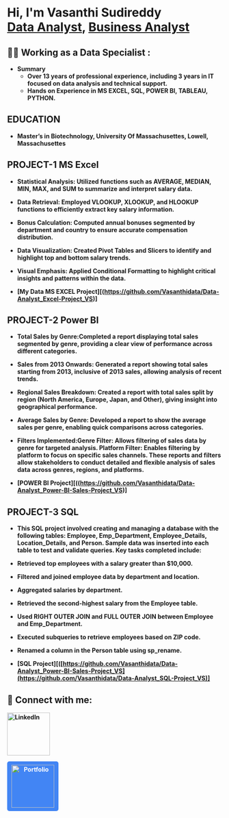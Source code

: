 
<h1>Hi, I'm Vasanthi Sudireddy <br/><a href="https://github.com/joshmadakor1">Data Analyst</a>, <a href="https://www.linkedin.com/in/joshmadakor/">Business Analyst</a>


<h2>👨‍💻 Working as a Data Specialist :</h2>

- <b>Summary</b>
  - <b>Over 13 years of professional experience, including 3 years in IT focused on data analysis and technical support.<b>
  - <b>Hands on Experience in MS EXCEL, SQL, POWER BI, TABLEAU, PYTHON.<b>

<h2>EDUCATION</h2>

- <b>Master’s in Biotechnology, University Of Massachusettes, Lowell, Massachusettes </b>

<h2>PROJECT-1 MS Excel</h2>

- <b>Statistical Analysis: Utilized functions such as AVERAGE, MEDIAN, MIN, MAX, and SUM to summarize and interpret salary data.</b>
- <b>Data Retrieval: Employed VLOOKUP, XLOOKUP, and HLOOKUP functions to efficiently extract key salary information. </b>
- <b>Bonus Calculation: Computed annual bonuses segmented by department and country to ensure accurate compensation distribution.</b>
- <b>Data Visualization: Created Pivot Tables and Slicers to identify and highlight top and bottom salary trends.</b>
- <b>Visual Emphasis: Applied Conditional Formatting to highlight critical insights and patterns within the data.</b>

- [My Data MS EXCEL Project][(https://github.com/Vasanthidata/Data-Analyst_Excel-Project_VS)]

<h2>PROJECT-2 Power BI</h2>

- <b>Total Sales by Genre:Completed a report displaying total sales segmented by genre, providing a clear view of performance across different categories.</b>
- <b>Sales from 2013 Onwards: Generated a report showing total sales starting from 2013, inclusive of 2013 sales, allowing analysis of recent trends.</b>
- <b>Regional Sales Breakdown: Created a report with total sales split by region (North America, Europe, Japan, and Other), giving insight into geographical performance.</b>
- <b>Average Sales by Genre: Developed a report to show the average sales per genre, enabling quick comparisons across categories.</b>
- <b>Filters Implemented:Genre Filter: Allows filtering of sales data by genre for targeted analysis.
                         Platform Filter: Enables filtering by platform to focus on specific sales channels.
     These reports and filters allow stakeholders to conduct detailed and flexible analysis of sales data across genres, regions, and platforms.</b>

- [POWER BI Project][((https://github.com/Vasanthidata/Data-Analyst_Power-BI-Sales-Project_VS)]

<h2>PROJECT-3 SQL</h2>

- <b>This SQL project involved creating and managing a database with the following tables: Employee, Emp_Department, Employee_Details, Location_Details, and Person. Sample 
     data was inserted into each table to test and validate queries. Key tasks completed include:</b>
- <b>Retrieved top employees with a salary greater than $10,000.</b>
- <b>Filtered and joined employee data by department and location.</b>
- <b>Aggregated salaries by department.</b>
- <b>Retrieved the second-highest salary from the Employee table.</b>
- <b>Used RIGHT OUTER JOIN and FULL OUTER JOIN between Employee and Emp_Department.</b>
- <b>Executed subqueries to retrieve employees based on ZIP code.</b>
- <b>Renamed a column in the Person table using sp_rename.</b>

- [SQL Project][([https://github.com/Vasanthidata/Data-Analyst_Power-BI-Sales-Project_VS](https://github.com/Vasanthidata/Data-Analyst_SQL-Project_VS)]



<h2> 🤳 Connect with me:</h2>


<a href="https://www.linkedin.com/in/vsudireddy/" target="_blank">
    <img src="https://upload.wikimedia.org/wikipedia/commons/0/01/LinkedIn_Logo.svg" alt="LinkedIn" style="width: 100px; height: auto;">
</a>



<a href="https://sites.google.com/view/vasanthi-sudireddy-portfolio/home" target="_blank" rel="noopener noreferrer"
   style="display: inline-block; padding: 8px 10px; background-color: #4285F4; color: white; text-decoration: none; border-radius: 5px; cursor: pointer; text-align: center; border: none;">
    <img src="https://github.com/user-attachments/assets/6813f61c-f18d-4d51-822c-ae7f0183586d" alt="Portfolio" style="width: 100px; height: auto;">
</a>



